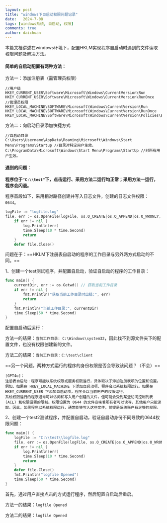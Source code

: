 ```yaml
---
layout: post
title: "windows下自启动权限问题记录"
date:   2024-7-08
tags: [windows系统, 自启动, 权限]
comments: true
author: daichuan
---
```


本篇文档讲述在windows环境下，配置HKLM实现程序自启动时遇到的文件读取权限问题及解决方法。

<!-- more -->

#### 简单的自启动配置有两种方法：

方法一：添加注册表（需管理员权限）

```
//用户级
HKEY_CURRENT_USER\Software\Microsoft\Windows\CurrentVersion\Run
HKEY_CURRENT_USER\Software\Microsoft\Windows\CurrentVersion\RunOnce
//管理员权限
HKEY_LOCAL_MACHINE\SOFTWARE\Microsoft\Windows\CurrentVersion\Run
HKEY_LOCAL_MACHINE\SOFTWARE\Microsoft\Windows\CurrentVersion\RunOnce
HKEY_LOCAL_MACHINE\Software\Microsoft\Windows\CurrentVersion\Policies\Explorer\Run
```

方法二：向启动目录添加快捷方式

```
//自启动目录
C:\Users\Username\AppData\Roaming\Microsoft\Windows\Start Menu\Programs\Startup //目录对特定用户生效， 
C:\ProgramData\Microsoft\Windows\Start Menu\Programs\StartUp //对所有用户生效。
```

#### 遇到的问题：

**程序位于`"C:\\test"`下，点击运行、采用方法二运行均正常；采用方法一运行，程序会闪退。**

程序首段如下，采用相对路径创建并写入日志文件，创建的日志文件权限：`0644`。

```go
logFile := "logfile.log"
file, err := os.OpenFile(logFile, os.O_CREATE|os.O_APPEND|os.O_WRONLY, 0644)
	if err != nil {
		log.Println(err)
		time.Sleep(10 * time.Second)
		return
	}
	defer file.Close()
```

问题在于：==HKLM下注册表自启动的程序的工作目录与另外两方式启动的不同。==

1、创建一个test测试程序，并配置自启动，验证自启动的程序的工作目录：

```go
func main() {
	currentDir, err := os.Getwd() // 获取当前工作目录
	if err != nil {
		fmt.Println("获取当前工作目录时出错:", err)
		return
	}
	fmt.Println("当前工作目录:", currentDir)
	time.Sleep(50 * time.Second)
} 
```

配置自启动后运行：

方法一的结果：`当前工作目录: C:\Windows\system32`，因此找不到源文件夹下的配置文件，也没有权限创建新的文件。

方法二的结果：`当前工作目录：C:\test\client`

==另一个问题，两种方式运行的程序的身份权限是否会导致该问题？（不会）==

```
[GPT4o]：
注册表自启动：程序可能以系统权限或服务权限运行，具体取决于添加注册表项的位置和设置。例如，如果在 HKEY_LOCAL_MACHINE 下添加自启动项，程序会以系统权限运行。如果在 HKEY_CURRENT_USER 下添加自启动项，程序会以当前用户的权限运行。
系统权限运行的程序通常可以访问和写入用户创建的文件，但可能会受到某些访问控制列表 (ACL) 和权限设置的限制。权限设置为 0644 的文件意味着所有者可以读写，其他用户只能读取。因此，如果程序以系统权限运行，通常能够写入这些文件，前提是系统账户有足够的权限。
```

2、创建一个test2测试程序，并配置自启动，验证自启动身份不同导致的0644权限问题：

```go
func main() {
	logFile := "C:\\test\\logfile.log"
	file, err := os.OpenFile(logFile, os.O_CREATE|os.O_APPEND|os.O_WRONLY, 0644)
	if err != nil {
		log.Println(err)
		time.Sleep(10 * time.Second)
		return
	}
	defer file.Close()
	fmt.Println("logfile Opened")
	time.Sleep(50 * time.Second)
}
```

首先，通过用户直接点击的方式运行程序，然后配置自启动后重启。

方法一的结果：`logfile Opened`

方法二的结果：`logfile Opened`
